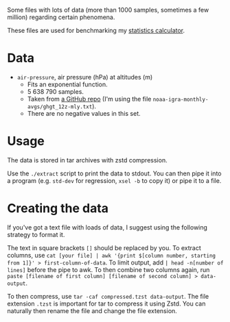 Some files with lots of data (more than 1000 samples, sometimes a few million) regarding certain phenomena.

These files are used for benchmarking my [statistics calculator](https://github.com/Icelk/std-dev/).

# Data

-   `air-pressure`, air pressure (hPa) at altitudes (m)
    -   Fits an exponential function.
    -   5 638 790 samples.
    -   Taken from [a GitHub repo](https://github.com/stsievert/air-pressure-heights/blob/master/noaa-igra-monthly-avgs.zip)
        (I'm using the file `noaa-igra-monthly-avgs/ghgt_12z-mly.txt`).
    -   There are no negative values in this set.

# Usage

The data is stored in tar archives with zstd compression.

Use the `./extract` script to print the data to stdout.
You can then pipe it into a program (e.g. `std-dev` for regression, `xsel -b` to copy it) or
pipe it to a file.

# Creating the data

If you've got a text file with loads of data, I suggest using the following strategy to format it.

The text in square brackets `[]` should be replaced by you.
To extract columns, use `cat [your file] | awk '{print $[column number, starting from 1]}' > first-column-of-data`.
To limit output, add `| head -n[number of lines]` before the pipe to awk.
To then combine two columns again, run `paste [filename of first column] [filename of second column] > data-output`.

To then compress, use `tar -caf compressed.tzst data-output`. The file extension `.tzst` is important for tar to compress it using Zstd.
You can naturally then rename the file and change the file extension.
